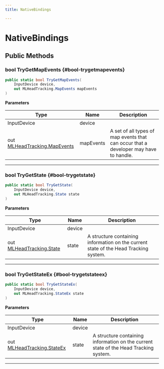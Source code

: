 ```yaml
---
title: NativeBindings

---
```


# NativeBindings










## Public Methods

### bool TryGetMapEvents {#bool-trygetmapevents}

```csharp
public static bool TryGetMapEvents(
    InputDevice device,
    out MLHeadTracking.MapEvents mapEvents
)
```


**Parameters**

| Type | Name  | Description  | 
|--|--|--|
| InputDevice |device||
| out [MLHeadTracking.MapEvents](/versioned_docs/version-14-Jun-2023/unity-api/api/UnityEngine.XR.MagicLeap/InputSubsystem/Extensions/MLHeadTracking/UnityEngine.XR.MagicLeap.InputSubsystem.Extensions.MLHeadTracking.md#enums-mapevents) |mapEvents|A set of all types of map events that can occur that a developer may have to handle. |






-----------

### bool TryGetState {#bool-trygetstate}

```csharp
public static bool TryGetState(
    InputDevice device,
    out MLHeadTracking.State state
)
```


**Parameters**

| Type | Name  | Description  | 
|--|--|--|
| InputDevice |device||
| out [MLHeadTracking.State](/versioned_docs/version-14-Jun-2023/unity-api/api/UnityEngine.XR.MagicLeap/InputSubsystem/Extensions/MLHeadTracking/UnityEngine.XR.MagicLeap.InputSubsystem.Extensions.MLHeadTracking.State.md) |state|A structure containing information on the current state of the Head Tracking system. |






-----------

### bool TryGetStateEx {#bool-trygetstateex}

```csharp
public static bool TryGetStateEx(
    InputDevice device,
    out MLHeadTracking.StateEx state
)
```


**Parameters**

| Type | Name  | Description  | 
|--|--|--|
| InputDevice |device||
| out [MLHeadTracking.StateEx](/versioned_docs/version-14-Jun-2023/unity-api/api/UnityEngine.XR.MagicLeap/InputSubsystem/Extensions/MLHeadTracking/UnityEngine.XR.MagicLeap.InputSubsystem.Extensions.MLHeadTracking.StateEx.md) |state|A structure containing information on the current state of the Head Tracking system. |






-----------


